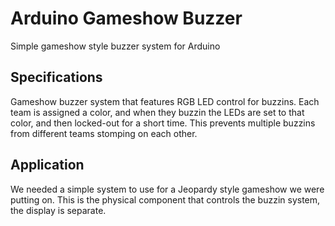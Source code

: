 # Arduino Gameshow Buzzer

Simple gameshow style buzzer system for Arduino

## Specifications

Gameshow buzzer system that features RGB LED control for buzzins. Each
team is assigned a color, and when they buzzin the LEDs are set to that color,
and then locked-out for a short time. This prevents multiple buzzins from
different teams stomping on each other.

## Application

We needed a simple system to use for a Jeopardy style gameshow we were putting
on. This is the physical component that controls the buzzin system, the display
is separate.
